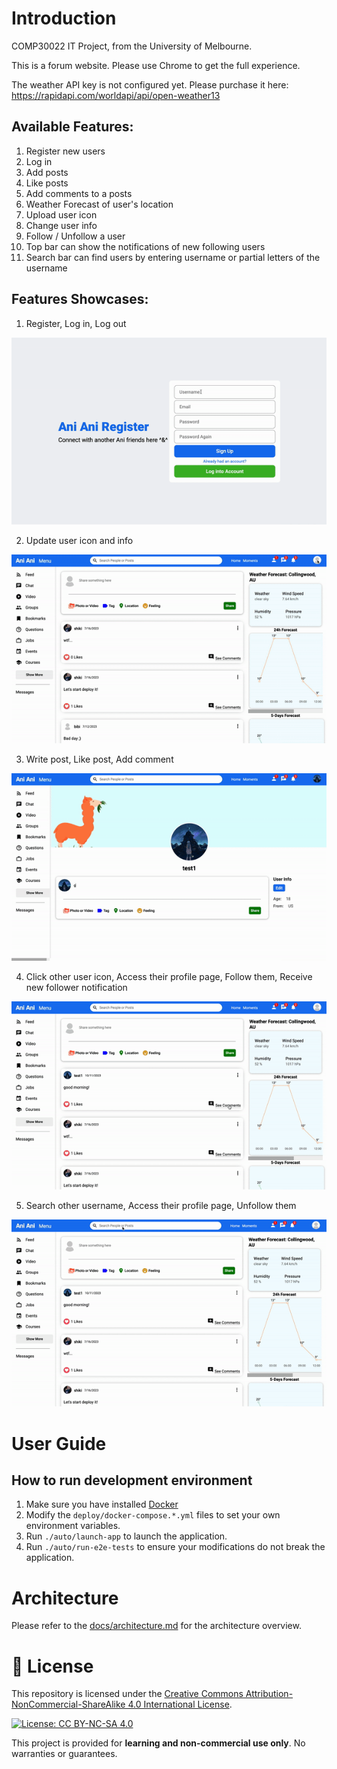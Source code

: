 # Introduction
COMP30022 IT Project, from the University of Melbourne.

This is a forum website. Please use Chrome to get the full experience.

The weather API key is not configured yet. Please purchase it here: https://rapidapi.com/worldapi/api/open-weather13

## Available Features:
1. Register new users
2. Log in
3. Add posts
4. Like posts
5. Add comments to a posts
6. Weather Forecast of user's location
7. Upload user icon
8. Change user info
9. Follow / Unfollow a user
10. Top bar can show the notifications of new following users
11. Search bar can find users by entering username or partial letters of the username

## Features Showcases:
1. Register, Log in, Log out

![register,login,logout](docs/assets/gif/register_login_logout.gif)

2. Update user icon and info

![update_icon_userinfo](docs/assets/gif/update_icon_userinfo.gif)

3. Write post, Like post, Add comment

![post,like,comment](docs/assets/gif/post_like_comment.gif)

4. Click other user icon, Access their profile page, Follow them, Receive new follower notification

![click_icon,follow,notify](docs/assets/gif/click_icon_follow_notify.gif)

5. Search other username, Access their profile page, Unfollow them

![search_name,unfollow](docs/assets/gif/search_name_unfollow.gif)


# User Guide

## How to run development environment
1. Make sure you have installed [Docker](https://docs.docker.com/compose/install/)
2. Modify the `deploy/docker-compose.*.yml` files to set your own environment variables.
3. Run `./auto/launch-app` to launch the application.
4. Run `./auto/run-e2e-tests` to ensure your modifications do not break the application.


# Architecture

Please refer to the [docs/architecture.md](docs/architecture.md) for the architecture overview.


# 📜 License

This repository is licensed under the [Creative Commons Attribution-NonCommercial-ShareAlike 4.0 International License](https://creativecommons.org/licenses/by-nc-sa/4.0/).

[![License: CC BY-NC-SA 4.0](https://img.shields.io/badge/License-CC%20BY--NC--SA%204.0-lightgrey.svg)](https://creativecommons.org/licenses/by-nc-sa/4.0/)

This project is provided for **learning and non-commercial use only**. No warranties or guarantees.
